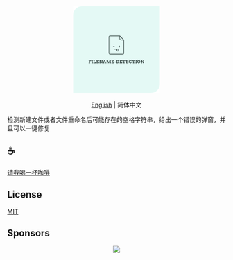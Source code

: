 <p align="center">
<img height="200" src="./assets/kv.png" alt="File Name Detection">
</p>
<p align="center"> <a href="./README.md">English</a> | 简体中文</p>

检测新建文件或者文件重命名后可能存在的空格字符串，给出一个错误的弹窗，并且可以一键修复

## :coffee:

[请我喝一杯咖啡](https://github.com/Simon-He95/sponsor)

## License

[MIT](./license)

## Sponsors

<p align="center">
  <a href="https://cdn.jsdelivr.net/gh/Simon-He95/sponsor/sponsors.svg">
    <img src="https://cdn.jsdelivr.net/gh/Simon-He95/sponsor/sponsors.png"/>
  </a>
</p>
